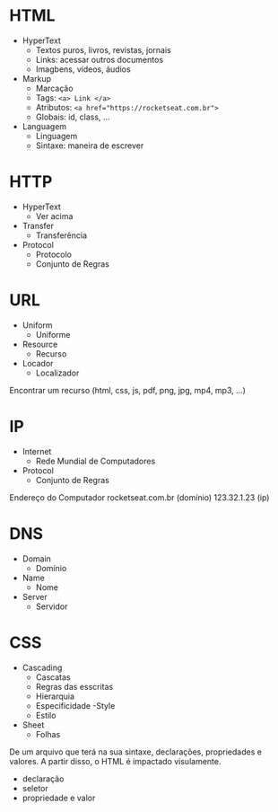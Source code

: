 # HTML

- HyperText
  - Textos puros, livros, revistas, jornais
  - Links: acessar outros documentos
  - Imagbens, vídeos, áudios
- Markup
  - Marcação
  - Tags: `<a> Link </a>`
  - Atributos: `<a href="https://rocketseat.com.br">`
  - Globais: id, class, ...
- Languagem
  - Linguagem
  - Sintaxe: maneira de escrever

# HTTP

- HyperText
  - Ver acima
- Transfer
  - Transferência
- Protocol
  - Protocolo
  - Conjunto de Regras

# URL

- Uniform
  - Uniforme
- Resource
  - Recurso
- Locador
  - Localizador

Encontrar um recurso (html, css, js, pdf, png, jpg, mp4, mp3, ...)

# IP

- Internet
  - Rede Mundial de Computadores
- Protocol
  - Conjunto de Regras

Endereço do Computador
rocketseat.com.br (domínio)
123.32.1.23 (ip)

# DNS
- Domain
  - Domínio
- Name
  - Nome
- Server
  - Servidor

# CSS
- Cascading
    - Cascatas
    - Regras das esscritas
    - Hierarquia
    - Especificidade
-Style
    - Estilo
- Sheet
    - Folhas

De um arquivo que terá na sua sintaxe, declarações, propriedades e valores.
A partir disso, o HTML  é impactado visulamente.

- declaração
- seletor
- propriedade e valor


